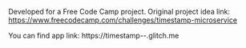 Developed for a Free Code Camp project. Original project idea link: 
https://www.freecodecamp.com/challenges/timestamp-microservice

You can find app link: https://timestamp--.glitch.me
